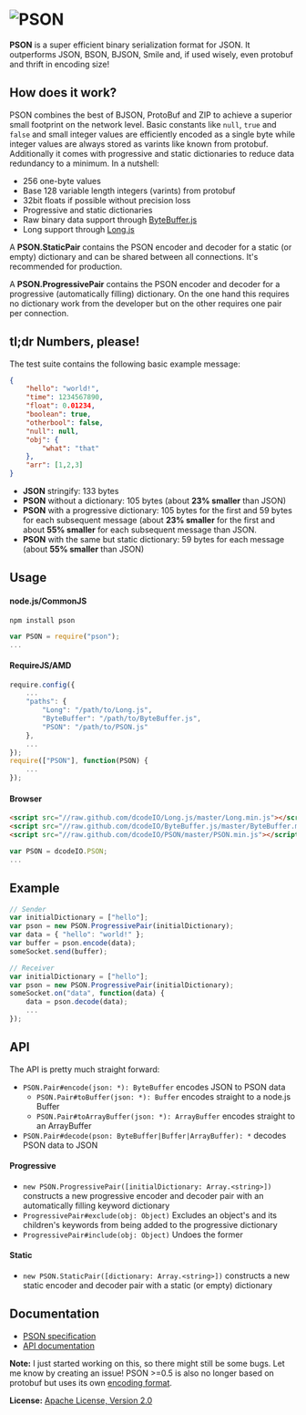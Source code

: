 ![PSON](https://raw.github.com/dcodeIO/PSON/master/PSON.png)
====
**PSON** is a super efficient binary serialization format for JSON. It outperforms JSON, BSON, BJSON, Smile and, if used
wisely, even protobuf and thrift in encoding size!

How does it work?
-----------------
PSON combines the best of BJSON, ProtoBuf and ZIP to achieve a superior small footprint on the network level. Basic
constants like `null`, `true` and `false` and small integer values are efficiently encoded as a single byte while
integer values are always stored as varints like known from protobuf. Additionally it comes with progressive and static
dictionaries to reduce data redundancy to a minimum. In a nutshell:

* 256 one-byte values
* Base 128 variable length integers (varints) from protobuf
* 32bit floats if possible without precision loss
* Progressive and static dictionaries
* Raw binary data support through [ByteBuffer.js](https://github.com/dcodeIO/ByteBuffer.js)
* Long support through [Long.js](https://github.com/dcodeIO/Long.js)

A **PSON.StaticPair** contains the PSON encoder and decoder for a static (or empty) dictionary and can be shared between
all connections. It's recommended for production.

A **PSON.ProgressivePair** contains the PSON encoder and decoder for a progressive (automatically filling) dictionary.
On the one hand this requires no dictionary work from the developer but on the other requires one pair per connection.

tl;dr Numbers, please!
----------------------
The test suite contains the following basic example message:

```json
{
    "hello": "world!",
    "time": 1234567890,
    "float": 0.01234,
    "boolean": true,
    "otherbool": false,
    "null": null,
    "obj": {
        "what": "that"
    },
    "arr": [1,2,3]
}
```

* **JSON** stringify: 133 bytes
* **PSON** without a dictionary: 105 bytes (about **23% smaller** than JSON)
* **PSON** with a progressive dictionary: 105 bytes for the first and 59 bytes for each subsequent message (about 
  **23% smaller** for the first and about **55% smaller** for each subsequent message than JSON.
* **PSON** with the same but static dictionary: 59 bytes for each message (about **55% smaller** than JSON)           

Usage
-----

#### node.js/CommonJS

`npm install pson`

```js
var PSON = require("pson");
...
```

#### RequireJS/AMD

```js
require.config({
    ...
    "paths": {
        "Long": "/path/to/Long.js",
        "ByteBuffer": "/path/to/ByteBuffer.js",
        "PSON": "/path/to/PSON.js"
    },
    ...
});
require(["PSON"], function(PSON) {
    ...
});
```

#### Browser

```html
<script src="//raw.github.com/dcodeIO/Long.js/master/Long.min.js"></script>
<script src="//raw.github.com/dcodeIO/ByteBuffer.js/master/ByteBuffer.min.js"></script>
<script src="//raw.github.com/dcodeIO/PSON/master/PSON.min.js"></script>
```

```js
var PSON = dcodeIO.PSON;
...
```

Example
-------
```js
// Sender
var initialDictionary = ["hello"];
var pson = new PSON.ProgressivePair(initialDictionary);
var data = { "hello": "world!" };
var buffer = pson.encode(data);
someSocket.send(buffer);
```

```js
// Receiver
var initialDictionary = ["hello"];
var pson = new PSON.ProgressivePair(initialDictionary);
someSocket.on("data", function(data) {
    data = pson.decode(data);
    ...
});
```

API
---
The API is pretty much straight forward:

* `PSON.Pair#encode(json: *): ByteBuffer` encodes JSON to PSON data
  * `PSON.Pair#toBuffer(json: *): Buffer` encodes straight to a node.js Buffer
  * `PSON.Pair#toArrayBuffer(json: *): ArrayBuffer` encodes straight to an ArrayBuffer
* `PSON.Pair#decode(pson: ByteBuffer|Buffer|ArrayBuffer): *` decodes PSON data to JSON

#### Progressive
* `new PSON.ProgressivePair([initialDictionary: Array.<string>])` constructs a new progressive encoder and decoder pair
  with an automatically filling keyword dictionary
* `ProgressivePair#exclude(obj: Object)` Excludes an object's and its children's keywords from being added to the progressive
   dictionary
* `ProgressivePair#include(obj: Object)` Undoes the former

#### Static
* `new PSON.StaticPair([dictionary: Array.<string>])` constructs a new static encoder and decoder pair
  with a static (or empty) dictionary
  
Documentation
-------------
* [PSON specification](https://github.com/dcodeIO/PSON/blob/master/PSONspec.txt)
* [API documentation](http://htmlpreview.github.io/?http://raw.github.com/dcodeIO/PSON/master/docs/PSON.html)

**Note:** I just started working on this, so there might still be some bugs. Let me know by creating an issue!
PSON >=0.5 is also no longer based on protobuf but uses its own
[encoding format](https://github.com/dcodeIO/PSON/blog/master/PSONspec.txt).

**License:** [Apache License, Version 2.0](http://opensource.org/licenses/Apache-2.0)
